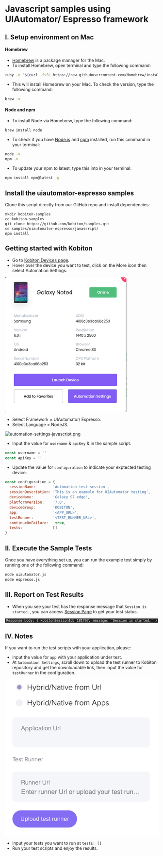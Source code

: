 # Javascript samples using UIAutomator/ Espresso framework

## I. Setup environment on Mac

#### Homebrew

- [Homebrew](https://brew.sh/) is a package manager for the Mac.
-  To install Homebrew, open terminal and type the following command:

```bash
ruby -e "$(curl -fsSL https://raw.githubusercontent.com/Homebrew/install/master/install)"
```

- This will install Homebrew on your Mac. To check the version, type the following command:

```bash
brew -v
```

#### Node and npm

- To install Node via Homebrew, type the following command:

```bash
brew install node
```

- To check if you have [Node.js](https://nodejs.org/en/) and [npm](https://www.npmjs.com/) installed, run this command in your terminal:

```bash
node -v
npm -v
```

- To update your npm to latest, type this into in your terminal:

```bash
npm install npm@latest -g
```

## Install the uiautomator-espresso samples

Clone this script directly from our GitHub repo and install dependencies:

```
mkdir kobiton-samples
cd kobiton-samples
git clone https://github.com/kobiton/samples.git
cd samples/uiautomator-espresso/javascript/
npm install
```

## Getting started with Kobiton

- Go to [Kobiton Devices page](https://portal.kobiton.com/devices).
- Hover over the device you want to test, click on the More icon then select Automation Settings.

![automation-settings.png](/uiautomator-espresso/assets/automation-settings.png)

- Select Framework = UIAutomator/ Espresso.
- Select Language = NodeJS.

![automation-settings-javascript.png](/uiautomator-espresso/assets/automation-settings-javascript.png)

- Input the value for `username` & `apiKey` & in the sample script.

```javascript
const username = ''
const apiKey = ''
```
- Update the value for `configuration` to indicate your exptected testing device.

```javascript
const configuration = { 
  sessionName:        'Automation test session',
  sessionDescription: 'This is an example for UIAutomator testing',      
  deviceName:         'Galaxy S7 edge',
  platformVersion:    '7.0',
  deviceGroup:        'KOBITON',
  app:                '<APP_URL>',
  testRunner:         '<TEST_RUNNER_URL>', 
  continueOnFailure:   true,
  tests:              []
}
```

## II. Execute the Sample Tests

Once you have everything set up, you can run the example test simply by running one of the following command:

```bash
node uiautomator.js
node espresso.js
```
## III. Report on Test Results

- When you see your test has the response message that `Session is started.`, you can access [Session Page](https://portal.kobiton.com/sessions) to get your test status.

![response-body.png](/uiautomator-espresso/assets/response-body.png)

## IV. Notes

If you want to run the test scripts with your application, please:
- Input the value for `app` with your application under test.
- At `Automation Settings`, scroll down to upload the test runner to Kobiton repository and get the downloadable link, then input the value for `testRunner` in the configuration..

![upload-test-runner.png](/uiautomator-espresso/assets/upload-test-runner.png)

- Input your tests you want to run at `tests: []`
- Run your test scripts and enjoy the results.

